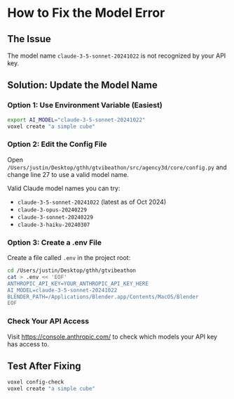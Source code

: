 # How to Fix the Model Error

## The Issue
The model name `claude-3-5-sonnet-20241022` is not recognized by your API key.

## Solution: Update the Model Name

### Option 1: Use Environment Variable (Easiest)
```bash
export AI_MODEL="claude-3-5-sonnet-20241022"
voxel create "a simple cube"
```

### Option 2: Edit the Config File
Open `/Users/justin/Desktop/gthh/gtvibeathon/src/agency3d/core/config.py` and change line 27 to use a valid model name.

Valid Claude model names you can try:
- `claude-3-5-sonnet-20241022` (latest as of Oct 2024)
- `claude-3-opus-20240229`
- `claude-3-sonnet-20240229`
- `claude-3-haiku-20240307`

### Option 3: Create a .env File
Create a file called `.env` in the project root:
```bash
cd /Users/justin/Desktop/gthh/gtvibeathon
cat > .env << 'EOF'
ANTHROPIC_API_KEY=YOUR_ANTHROPIC_API_KEY_HERE
AI_MODEL=claude-3-5-sonnet-20241022
BLENDER_PATH=/Applications/Blender.app/Contents/MacOS/Blender
EOF
```

### Check Your API Access
Visit https://console.anthropic.com/ to check which models your API key has access to.

## Test After Fixing
```bash
voxel config-check
voxel create "a simple cube"
```

